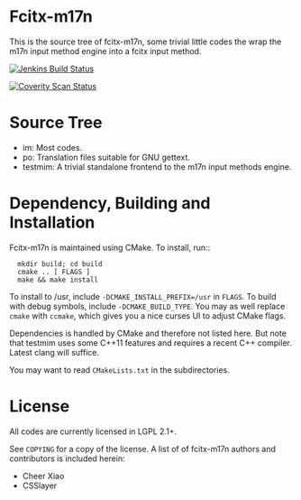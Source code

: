 Fcitx-m17n
========

This is the source tree of fcitx-m17n, some trivial little codes the wrap the
m17n input method engine into a fcitx input method.


[![Jenkins Build Status](https://img.shields.io/jenkins/s/https/jenkins.fcitx-im.org/job/fcitx5-m17n.svg)](https://jenkins.fcitx-im.org/job/fcitx5-m17n/)

[![Coverity Scan Status](https://img.shields.io/coverity/scan/14675.svg)](https://scan.coverity.com/projects/fcitx-fcitx5-m17n)


Source Tree
===========

* im:
  Most codes.
* po:
  Translation files suitable for GNU gettext.
* testmim:
  A trivial standalone frontend to the m17n input methods engine.

Dependency, Building and Installation
=====================================

Fcitx-m17n is maintained using CMake. To install, run::

```
  mkdir build; cd build
  cmake .. [ FLAGS ] 
  make && make install
```

To install to /usr, include ``-DCMAKE_INSTALL_PREFIX=/usr`` in ``FLAGS``. To
build with debug symbols, include ``-DCMAKE_BUILD_TYPE``. You may as well
replace ``cmake`` with ``ccmake``, which gives you a nice curses UI to adjust
CMake flags.

Dependencies is handled by CMake and therefore not listed here. But note that
testmim uses some C++11 features and requires a recent C++ compiler. Latest
clang will suffice.

You may want to read ``CMakeLists.txt`` in the subdirectories.

License
=======

All codes are currently licensed in LGPL 2.1+.

See ``COPYING`` for a copy of the license. A list of of fcitx-m17n authors and
contributors is included herein:

* Cheer Xiao
* CSSlayer

